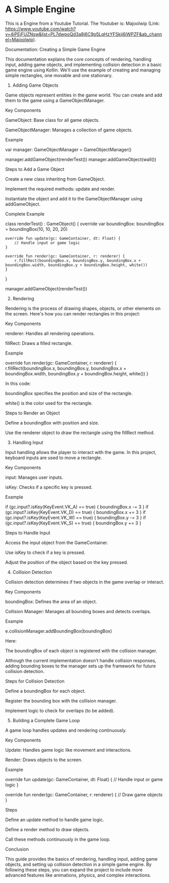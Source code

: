 # A Simple Engine
This is a Engine from a Youtube Tutorial. 
The Youtuber is: Majoolwip (Link: https://www.youtube.com/watch?v=4iPEjFUZNsw&list=PL7dwpoQd3a8j6C9p5LqHzYFSkii6iWPZF&ab_channel=Majoolwip).

Documentation: Creating a Simple Game Engine

This documentation explains the core concepts of rendering, handling input, adding game objects, and implementing collision detection in a basic game engine using Kotlin. We'll use the example of creating and managing simple rectangles, one movable and one stationary.

1. Adding Game Objects

Game objects represent entities in the game world. You can create and add them to the game using a GameObjectManager.

Key Components

GameObject: Base class for all game objects.

GameObjectManager: Manages a collection of game objects.

Example

var manager: GameObjectManager = GameObjectManager()

manager.addGameObject(renderTest())
manager.addGameObject(wall())

Steps to Add a Game Object

Create a new class inheriting from GameObject.

Implement the required methods: update and render.

Instantiate the object and add it to the GameObjectManager using addGameObject.

Complete Example

class renderTest() : GameObject() {
    override var boundingBox: boundingBox = boundingBox(10, 10, 20, 20)

    override fun update(gc: GameContainer, dt: Float) {
        // Handle input or game logic
    }

    override fun render(gc: GameContainer, r: renderer) {
        r.fillRect(boundingBox.x, boundingBox.y, boundingBox.x + boundingBox.width, boundingBox.y + boundingBox.height, white())
    }
}

manager.addGameObject(renderTest())

2. Rendering

Rendering is the process of drawing shapes, objects, or other elements on the screen. Here's how you can render rectangles in this project:

Key Components

renderer: Handles all rendering operations.

fillRect: Draws a filled rectangle.

Example

override fun render(gc: GameContainer, r: renderer) {
    r.fillRect(boundingBox.x, boundingBox.y, boundingBox.x + boundingBox.width, boundingBox.y + boundingBox.height, white())
}

In this code:

boundingBox specifies the position and size of the rectangle.

white() is the color used for the rectangle.

Steps to Render an Object

Define a boundingBox with position and size.

Use the renderer object to draw the rectangle using the fillRect method.

3. Handling Input

Input handling allows the player to interact with the game. In this project, keyboard inputs are used to move a rectangle.

Key Components

input: Manages user inputs.

isKey: Checks if a specific key is pressed.

Example

if (gc.input?.isKey(KeyEvent.VK_A) == true) {
    boundingBox.x -= 3
}
if (gc.input?.isKey(KeyEvent.VK_D) == true) {
    boundingBox.x += 3
}
if (gc.input?.isKey(KeyEvent.VK_W) == true) {
    boundingBox.y -= 3
}
if (gc.input?.isKey(KeyEvent.VK_S) == true) {
    boundingBox.y += 3
}

Steps to Handle Input

Access the input object from the GameContainer.

Use isKey to check if a key is pressed.

Adjust the position of the object based on the key pressed.

4. Collision Detection

Collision detection determines if two objects in the game overlap or interact.

Key Components

boundingBox: Defines the area of an object.

Collision Manager: Manages all bounding boxes and detects overlaps.

Example

e.collisionManager.addBoundingBox(boundingBox)

Here:

The boundingBox of each object is registered with the collision manager.

Although the current implementation doesn't handle collision responses, adding bounding boxes to the manager sets up the framework for future collision detection.

Steps for Collision Detection

Define a boundingBox for each object.

Register the bounding box with the collision manager.

Implement logic to check for overlaps (to be added).

5. Building a Complete Game Loop

A game loop handles updates and rendering continuously.

Key Components

Update: Handles game logic like movement and interactions.

Render: Draws objects to the screen.

Example

override fun update(gc: GameContainer, dt: Float) {
    // Handle input or game logic
}

override fun render(gc: GameContainer, r: renderer) {
    // Draw game objects
}

Steps

Define an update method to handle game logic.

Define a render method to draw objects.

Call these methods continuously in the game loop.

Conclusion

This guide provides the basics of rendering, handling input, adding game objects, and setting up collision detection in a simple game engine. By following these steps, you can expand the project to include more advanced features like animations, physics, and complex interactions.


